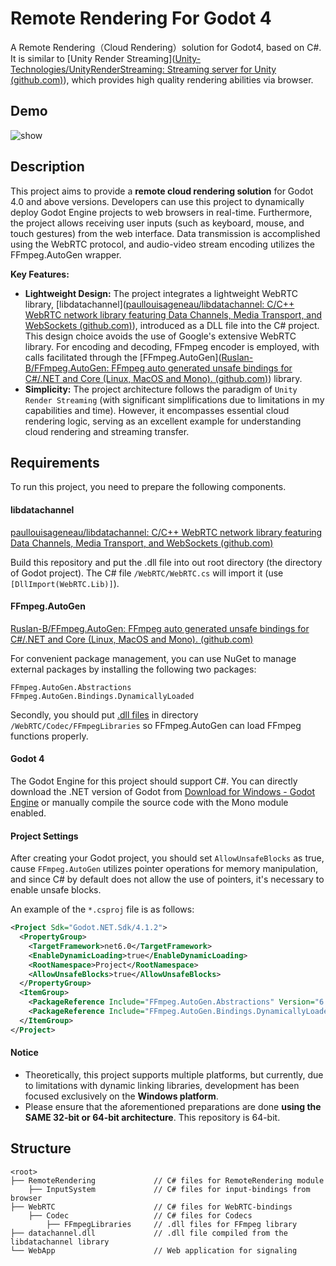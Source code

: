 # Remote Rendering For Godot 4
A Remote Rendering（Cloud Rendering）solution for Godot4, based on C#. It is similar to [Unity Render Streaming]([Unity-Technologies/UnityRenderStreaming: Streaming server for Unity (github.com)](https://github.com/Unity-Technologies/UnityRenderStreaming)), which provides high quality rendering abilities via browser.



## Demo

<img src="https://github.com/Armorr/RemoteRenderingForGodot4/blob/main/demo/demo.gif" alt="show" />



## Description

This project aims to provide a **remote cloud rendering solution** for Godot 4.0 and above versions. Developers can use this project to dynamically deploy Godot Engine projects to web browsers in real-time. Furthermore, the project allows receiving user inputs (such as keyboard, mouse, and touch gestures) from the web interface. Data transmission is accomplished using the WebRTC protocol, and audio-video stream encoding utilizes the FFmpeg.AutoGen wrapper.

**Key Features:**

+ **Lightweight Design:** The project integrates a lightweight WebRTC library, [libdatachannel]([paullouisageneau/libdatachannel: C/C++ WebRTC network library featuring Data Channels, Media Transport, and WebSockets (github.com)](https://github.com/paullouisageneau/libdatachannel)), introduced as a DLL file into the C# project. This design choice avoids the use of Google's extensive WebRTC library. For encoding and decoding, FFmpeg encoder is employed, with calls facilitated through the [FFmpeg.AutoGen]([Ruslan-B/FFmpeg.AutoGen: FFmpeg auto generated unsafe bindings for C#/.NET and Core (Linux, MacOS and Mono). (github.com)](https://github.com/Ruslan-B/FFmpeg.AutoGen)) library.
+ **Simplicity:** The project architecture follows the paradigm of `Unity Render Streaming` (with significant simplifications due to limitations in my capabilities and time). However, it encompasses essential cloud rendering logic, serving as an excellent example for understanding cloud rendering and streaming transfer.



## Requirements

To run this project, you need to prepare the following components.

#### libdatachannel

[paullouisageneau/libdatachannel: C/C++ WebRTC network library featuring Data Channels, Media Transport, and WebSockets (github.com)](https://github.com/paullouisageneau/libdatachannel)

Build this repository and put the .dll file into out root directory (the directory of Godot project). The C# file `/WebRTC/WebRTC.cs` will import it (use `[DllImport(WebRTC.Lib)]`).

#### FFmpeg.AutoGen

[Ruslan-B/FFmpeg.AutoGen: FFmpeg auto generated unsafe bindings for C#/.NET and Core (Linux, MacOS and Mono). (github.com)](https://github.com/Ruslan-B/FFmpeg.AutoGen)

For convenient package management, you can use NuGet to manage external packages by installing the following two packages:

```
FFmpeg.AutoGen.Abstractions
FFmpeg.AutoGen.Bindings.DynamicallyLoaded
```

Secondly, you should put [.dll files](https://github.com/Ruslan-B/FFmpeg.AutoGen/tree/master/FFmpeg/bin/x64) in directory `/WebRTC/Codec/FFmpegLibraries` so FFmpeg.AutoGen can load FFmpeg functions properly.

#### Godot 4

The Godot Engine for this project should support C#. You can directly download the .NET version of Godot from [Download for Windows - Godot Engine](https://godotengine.org/download/windows/) or manually compile the source code with the Mono module enabled.

#### Project Settings

After creating your Godot project, you should set `AllowUnsafeBlocks` as true, cause `FFmpeg.AutoGen` utilizes pointer operations for memory manipulation, and since C# by default does not allow the use of pointers, it's necessary to enable unsafe blocks.

An example of the `*.csproj` file is as follows:

```xml
<Project Sdk="Godot.NET.Sdk/4.1.2">
  <PropertyGroup>
    <TargetFramework>net6.0</TargetFramework>
    <EnableDynamicLoading>true</EnableDynamicLoading>
    <RootNamespace>Project</RootNamespace>
    <AllowUnsafeBlocks>true</AllowUnsafeBlocks>
  </PropertyGroup>
  <ItemGroup>
    <PackageReference Include="FFmpeg.AutoGen.Abstractions" Version="6.1.0" />
    <PackageReference Include="FFmpeg.AutoGen.Bindings.DynamicallyLoaded" Version="6.1.0" />
  </ItemGroup>
</Project>
```

#### Notice

+ Theoretically, this project supports multiple platforms, but currently, due to limitations with dynamic linking libraries, development has been focused exclusively on the **Windows platform**.
+ Please ensure that the aforementioned preparations are done **using the SAME 32-bit or 64-bit architecture**. This repository is 64-bit.



## Structure

```
<root>
├── RemoteRendering				// C# files for RemoteRendering module
	├── InputSystem				// C# files for input-bindings from browser
├── WebRTC						// C# files for WebRTC-bindings
	├── Codec					// C# files for Codecs
		├── FFmpegLibraries		// .dll files for FFmpeg library
├── datachannel.dll				// .dll file compiled from the libdatachannel library
└── WebApp						// Web application for signaling
```







